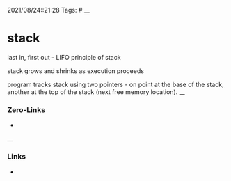 2021/08/24::21:28
Tags: #
__
# stack
last in, first out - LIFO principle of stack

stack grows and shrinks as execution proceeds

program tracks stack using two pointers - on point at the base of the stack, another at the top of the stack (next free memory location).
__
### Zero-Links
-
__
### Links
-